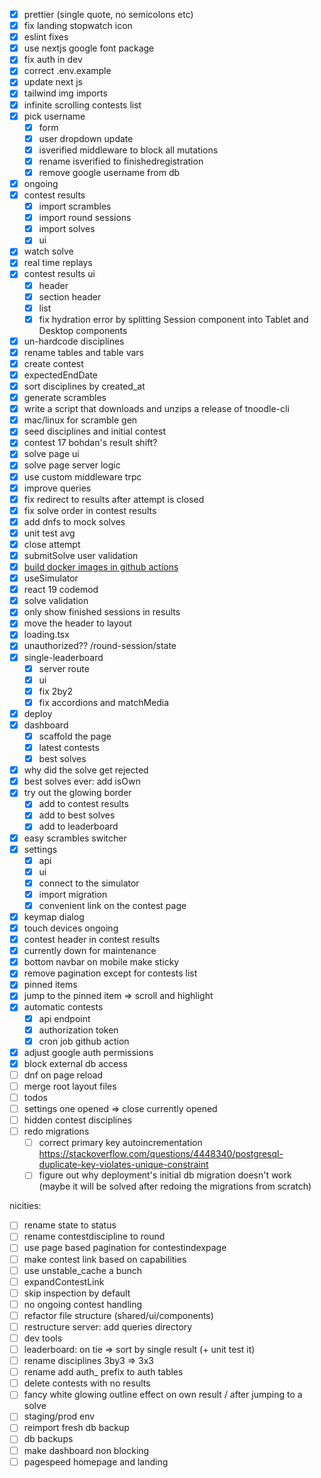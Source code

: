 - [x] prettier (single quote, no semicolons etc)
- [x] fix landing stopwatch icon
- [x] eslint fixes
- [x] use nextjs google font package
- [x] fix auth in dev
- [x] correct .env.example
- [x] update next js
- [x] tailwind img imports
- [x] infinite scrolling contests list
- [x] pick username
    - [x] form
    - [x] user dropdown update
    - [x] isverified middleware to block all mutations
    - [x] rename isverified to finishedregistration
    - [x] remove google username from db 
- [x] ongoing
- [x] contest results
    - [x] import scrambles
    - [x] import round sessions
    - [x] import solves
    - [x] ui
- [x] watch solve
- [x] real time replays
- [x] contest results ui
    - [x] header
    - [x] section header
    - [x] list
    - [x] fix hydration error by splitting Session component into Tablet and Desktop components
- [x] un-hardcode disciplines
- [x] rename tables and table vars
- [x] create contest
- [x] expectedEndDate
- [x] sort disciplines by created_at
- [x] generate scrambles
- [x] write a script that downloads and unzips a release of tnoodle-cli
- [x] mac/linux for scramble gen
- [x] seed disciplines and initial contest
- [x] contest 17 bohdan's result shift?
- [x] solve page ui
- [x] solve page server logic
- [x] use custom middleware trpc
- [x] improve queries
- [x] fix redirect to results after attempt is closed
- [x] fix solve order in contest results
- [x] add dnfs to mock solves
- [x] unit test avg
- [x] close attempt
- [x] submitSolve user validation
- [x] [build docker images in github actions](https://coolify.io/docs/knowledge-base/git/github/github-actions)
- [x] useSimulator
- [x] react 19 codemod
- [x] solve validation
- [x] only show finished sessions in results
- [x] move the header to layout
- [x] loading.tsx
- [x] unauthorized?? /round-session/state
- [x] single-leaderboard
    - [x] server route
    - [x] ui
    - [x] fix 2by2
    - [x] fix accordions and matchMedia
- [x] deploy
- [x] dashboard
    - [x] scaffold the page
    - [x] latest contests
    - [x] best solves
- [x] why did the solve get rejected
- [x] best solves ever: add isOwn
- [x] try out the glowing border
    - [x] add to contest results
    - [x] add to best solves
    - [x] add to leaderboard
- [x] easy scrambles switcher
- [x] settings
    - [x] api
    - [x] ui
    - [x] connect to the simulator
    - [x] import migration
    - [x] convenient link on the contest page
- [x] keymap dialog
- [x] touch devices ongoing
- [x] contest header in contest results
- [x] currently down for maintenance
- [x] bottom navbar on mobile make sticky
- [x] remove pagination except for contests list
- [x] pinned items
- [x] jump to the pinned item => scroll and highlight
- [x] automatic contests
    - [x] api endpoint
    - [x] authorization token
    - [x] cron job github action
- [x] adjust google auth permissions
- [x] block external db access
- [ ] dnf on page reload
- [ ] merge root layout files
- [ ] todos
- [ ] settings one opened => close currently opened
- [ ] hidden contest disciplines
- [ ] redo migrations
    - [ ] correct primary key autoincrementation https://stackoverflow.com/questions/4448340/postgresql-duplicate-key-violates-unique-constraint
    - [ ] figure out why deployment's initial db migration doesn't work (maybe it will be solved after redoing the migrations from scratch)

nicities:
- [ ] rename state to status
- [ ] rename contestdiscipline to round
- [ ] use page based pagination for contestindexpage
- [ ] make contest link based on capabilities
- [ ] use unstable_cache a bunch
- [ ] expandContestLink
- [ ] skip inspection by default
- [ ] no ongoing contest handling
- [ ] refactor file structure (shared/ui/components)
- [ ] restructure server: add queries directory
- [ ] dev tools
- [ ] leaderboard: on tie => sort by single result (+ unit test it)
- [ ] rename disciplines 3by3 => 3x3
- [ ] rename add auth_ prefix to auth tables
- [ ] delete contests with no results
- [ ] fancy white glowing outline effect on own result / after jumping to a solve
- [ ] staging/prod env
- [ ] reimport fresh db backup
- [ ] db backups
- [ ] make dashboard non blocking
- [ ] pagespeed homepage and landing 
